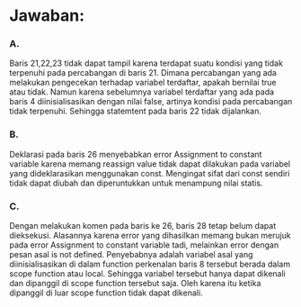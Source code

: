 # Jawaban:

### A.

Baris 21,22,23 tidak dapat tampil karena terdapat suatu kondisi yang tidak terpenuhi pada percabangan di baris 21. Dimana percabangan yang ada melakukan pengecekan terhadap variabel terdaftar, apakah bernilai true atau tidak. Namun karena sebelumnya variabel terdaftar yang ada pada baris 4 diinisialisasikan dengan nilai false, artinya kondisi pada percabangan tidak terpenuhi. Sehingga statemtent pada baris 22 tidak dijalankan.

### B.

Deklarasi pada baris 26 menyebabkan error Assignment to constant variable karena memang reassign value tidak dapat dilakukan pada variabel yang dideklarasikan menggunakan const. Mengingat sifat dari const sendiri tidak dapat diubah dan diperuntukkan untuk menampung nilai statis.

### C.

Dengan melakukan komen pada baris ke 26, baris 28 tetap belum dapat dieksekusi. Alasannya karena error yang dihasilkan memang bukan merujuk pada error Assignment to constant variable tadi, melainkan error dengan pesan asal is not defined. Penyebabnya adalah variabel asal yang diinisialisasikan di dalam function perkenalan baris 8 tersebut berada dalam scope function atau local. Sehingga variabel tersebut hanya dapat dikenali dan dipanggil di scope function tersebut saja. Oleh karena itu ketika dipanggil di luar scope function tidak dapat dikenali.
